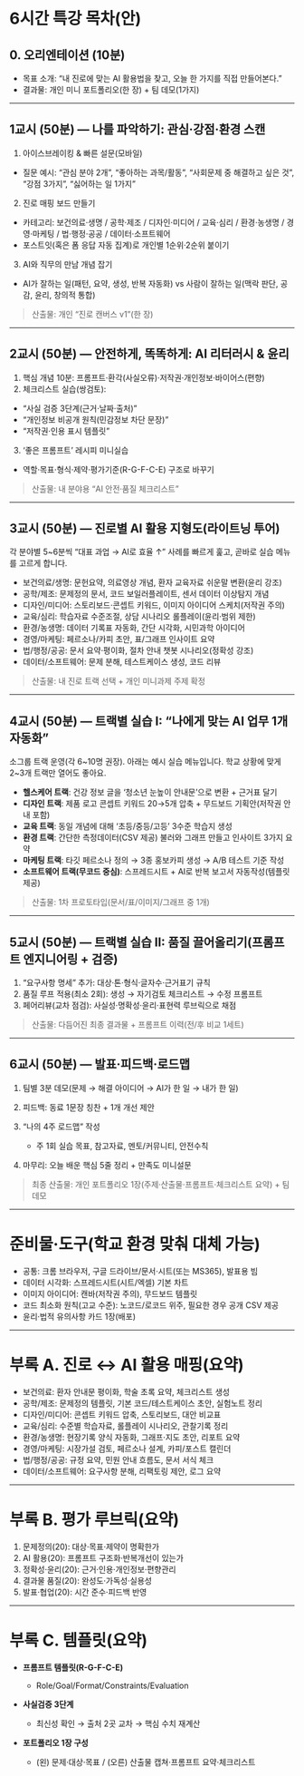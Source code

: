 # 6시간 특강 목차(안)

## 0. 오리엔테이션 (10분)

* 목표 소개: “내 진로에 맞는 AI 활용법을 찾고, 오늘 한 가지를 직접 만들어본다.”
* 결과물: 개인 미니 포트폴리오(한 장) + 팀 데모(1가지)

---

## 1교시 (50분) — 나를 파악하기: 관심·강점·환경 스캔

1. 아이스브레이킹 & 빠른 설문(모바일)

* 질문 예시: “관심 분야 2개”, “좋아하는 과목/활동”, “사회문제 중 해결하고 싶은 것”, “강점 3가지”, “싫어하는 일 1가지”

2. 진로 매핑 보드 만들기

* 카테고리: 보건의료·생명 / 공학·제조 / 디자인·미디어 / 교육·심리 / 환경·농생명 / 경영·마케팅 / 법·행정·공공 / 데이터·소프트웨어
* 포스트잇(혹은 폼 응답 자동 집계)로 개인별 1순위·2순위 붙이기

3. AI와 직무의 만남 개념 잡기

* AI가 잘하는 일(패턴, 요약, 생성, 반복 자동화) vs 사람이 잘하는 일(맥락 판단, 공감, 윤리, 창의적 통합)

> 산출물: 개인 “진로 캔버스 v1”(한 장)

---

## 2교시 (50분) — 안전하게, 똑똑하게: AI 리터러시 & 윤리

1. 핵심 개념 10분: 프롬프트·환각(사실오류)·저작권·개인정보·바이어스(편향)
2. 체크리스트 실습(쌍검토):

* “사실 검증 3단계(근거·날짜·출처)”
* “개인정보 비공개 원칙(민감정보 차단 문장)”
* “저작권·인용 표시 템플릿”

3. ‘좋은 프롬프트’ 레시피 미니실습

* 역할·목표·형식·제약·평가기준(R-G-F-C-E) 구조로 바꾸기

> 산출물: 내 분야용 “AI 안전·품질 체크리스트”

---

## 3교시 (50분) — 진로별 AI 활용 지형도(라이트닝 투어)

각 분야별 5~6분씩 “대표 과업 → AI로 효율 ↑” 사례를 빠르게 훑고, 곧바로 실습 메뉴를 고르게 합니다.

* 보건의료/생명: 문헌요약, 의료영상 개념, 환자 교육자료 쉬운말 변환(윤리 강조)
* 공학/제조: 문제정의 문서, 코드 보일러플레이트, 센서 데이터 이상탐지 개념
* 디자인/미디어: 스토리보드·콘셉트 키워드, 이미지 아이디어 스케치(저작권 주의)
* 교육/심리: 학습자료 수준조절, 상담 시나리오 롤플레이(윤리·범위 제한)
* 환경/농생명: 데이터 기록표 자동화, 간단 시각화, 시민과학 아이디어
* 경영/마케팅: 페르소나/카피 초안, 표/그래프 인사이트 요약
* 법/행정/공공: 문서 요약·평이화, 절차 안내 챗봇 시나리오(정확성 강조)
* 데이터/소프트웨어: 문제 분해, 테스트케이스 생성, 코드 리뷰

> 산출물: 내 진로 트랙 선택 + 개인 미니과제 주제 확정

---

## 4교시 (50분) — 트랙별 실습 I: “나에게 맞는 AI 업무 1개 자동화”

소그룹 트랙 운영(각 6~10명 권장). 아래는 예시 실습 메뉴입니다. 학교 상황에 맞게 2~3개 트랙만 열어도 좋아요.

* **헬스케어 트랙**: 건강 정보 글을 ‘청소년 눈높이 안내문’으로 변환 + 근거표 달기
* **디자인 트랙**: 제품 로고 콘셉트 키워드 20→5개 압축 + 무드보드 기획안(저작권 안내 포함)
* **교육 트랙**: 동일 개념에 대해 ‘초등/중등/고등’ 3수준 학습지 생성
* **환경 트랙**: 간단한 측정데이터(CSV 제공) 불러와 그래프 만들고 인사이트 3가지 요약
* **마케팅 트랙**: 타깃 페르소나 정의 → 3종 홍보카피 생성 → A/B 테스트 기준 작성
* **소프트웨어 트랙(무코드 중심)**: 스프레드시트 + AI로 반복 보고서 자동작성(템플릿 제공)

> 산출물: 1차 프로토타입(문서/표/이미지/그래프 중 1개)

---

## 5교시 (50분) — 트랙별 실습 II: 품질 끌어올리기(프롬프트 엔지니어링 + 검증)

1. “요구사항 명세” 추가: 대상·톤·형식·글자수·근거표기 규칙
2. 품질 루프 적용(최소 2회): 생성 → 자기검토 체크리스트 → 수정 프롬프트
3. 페어리뷰(교차 점검): 사실성·명확성·윤리·표현력 루브릭으로 채점

> 산출물: 다듬어진 최종 결과물 + 프롬프트 이력(전/후 비교 1세트)

---

## 6교시 (50분) — 발표·피드백·로드맵

1. 팀별 3분 데모(문제 → 해결 아이디어 → AI가 한 일 → 내가 한 일)
2. 피드백: 동료 1문장 칭찬 + 1개 개선 제안
3. “나의 4주 로드맵” 작성

   * 주 1회 실습 목표, 참고자료, 멘토/커뮤니티, 안전수칙
4. 마무리: 오늘 배운 핵심 5줄 정리 + 만족도 미니설문

> 최종 산출물: 개인 포트폴리오 1장(주제·산출물·프롬프트·체크리스트 요약) + 팀 데모

---

# 준비물·도구(학교 환경 맞춰 대체 가능)

* 공통: 크롬 브라우저, 구글 드라이브/문서·시트(또는 MS365), 발표용 빔
* 데이터 시각화: 스프레드시트(시트/엑셀) 기본 차트
* 이미지 아이디어: 캔바(저작권 주의), 무드보드 템플릿
* 코드 최소화 원칙(고교 수준): 노코드/로코드 위주, 필요한 경우 공개 CSV 제공
* 윤리·법적 유의사항 카드 1장(배포)

---

# 부록 A. 진로 ↔ AI 활용 매핑(요약)

* 보건의료: 환자 안내문 평이화, 학술 초록 요약, 체크리스트 생성
* 공학/제조: 문제정의 템플릿, 기본 코드/테스트케이스 초안, 실험노트 정리
* 디자인/미디어: 콘셉트 키워드 압축, 스토리보드, 대안 비교표
* 교육/심리: 수준별 학습자료, 롤플레이 시나리오, 관찰기록 정리
* 환경/농생명: 현장기록 양식 자동화, 그래프·지도 초안, 리포트 요약
* 경영/마케팅: 시장가설 검토, 페르소나 설계, 카피/포스트 캘린더
* 법/행정/공공: 규정 요약, 민원 안내 흐름도, 문서 서식 체크
* 데이터/소프트웨어: 요구사항 분해, 리팩토링 제안, 로그 요약

---

# 부록 B. 평가 루브릭(요약)

1. 문제정의(20): 대상·목표·제약이 명확한가
2. AI 활용(20): 프롬프트 구조화·반복개선이 있는가
3. 정확성·윤리(20): 근거·인용·개인정보·편향관리
4. 결과물 품질(20): 완성도·가독성·실용성
5. 발표·협업(20): 시간 준수·피드백 반영

---

# 부록 C. 템플릿(요약)

* **프롬프트 템플릿(R-G-F-C-E)**

  * Role/Goal/Format/Constraints/Evaluation
* **사실검증 3단계**

  * 최신성 확인 → 출처 2곳 교차 → 핵심 수치 재계산
* **포트폴리오 1장 구성**

  * (왼) 문제·대상·목표 / (오른) 산출물 캡쳐·프롬프트 요약·체크리스트
